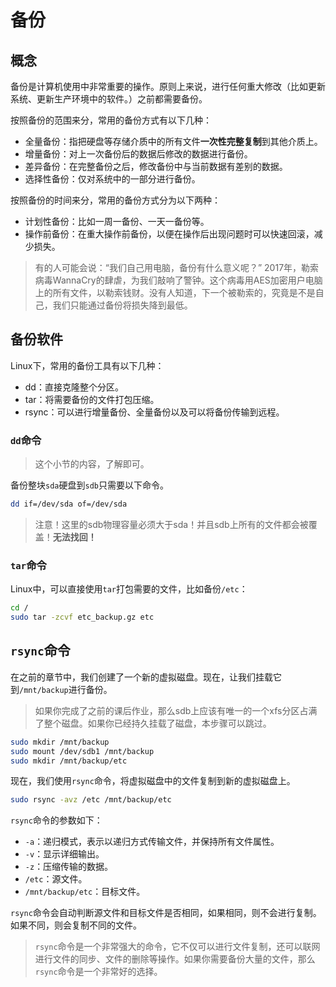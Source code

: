 # 备份

## 概念

备份是计算机使用中非常重要的操作。原则上来说，进行任何重大修改（比如更新系统、更新生产环境中的软件。）之前都需要备份。

按照备份的范围来分，常用的备份方式有以下几种：

- 全量备份：指把硬盘等存储介质中的所有文件**一次性完整复制**到其他介质上。
- 增量备份：对上一次备份后的数据后修改的数据进行备份。
- 差异备份：在完整备份之后，修改备份中与当前数据有差别的数据。
- 选择性备份：仅对系统中的一部分进行备份。

按照备份的时间来分，常用的备份方式分为以下两种：

- 计划性备份：比如一周一备份、一天一备份等。
- 操作前备份：在重大操作前备份，以便在操作后出现问题时可以快速回滚，减少损失。

> 有的人可能会说：“我们自己用电脑，备份有什么意义呢？” 2017年，勒索病毒WannaCry的肆虐，为我们敲响了警钟。这个病毒用AES加密用户电脑上的所有文件，以勒索钱财。没有人知道，下一个被勒索的，究竟是不是自己，我们只能通过备份将损失降到最低。

## 备份软件

Linux下，常用的备份工具有以下几种：

- dd：直接克隆整个分区。
- tar：将需要备份的文件打包压缩。
- rsync：可以进行增量备份、全量备份以及可以将备份传输到远程。

### `dd`命令

> 这个小节的内容，了解即可。

备份整块`sda`硬盘到`sdb`只需要以下命令。

```sh
dd if=/dev/sda of=/dev/sda
```

> 注意！这里的sdb物理容量必须大于sda！并且sdb上所有的文件都会被覆盖！**无法找回！**

### `tar`命令

Linux中，可以直接使用`tar`打包需要的文件，比如备份`/etc`：

```sh
cd /
sudo tar -zcvf etc_backup.gz etc
```

## `rsync`命令

在之前的章节中，我们创建了一个新的虚拟磁盘。现在，让我们挂载它到`/mnt/backup`进行备份。

> 如果你完成了之前的课后作业，那么sdb上应该有唯一的一个xfs分区占满了整个磁盘。如果你已经持久挂载了磁盘，本步骤可以跳过。

```sh
sudo mkdir /mnt/backup
sudo mount /dev/sdb1 /mnt/backup
sudo mkdir /mnt/backup/etc
```

现在，我们使用`rsync`命令，将虚拟磁盘中的文件复制到新的虚拟磁盘上。

```sh
sudo rsync -avz /etc /mnt/backup/etc
```

`rsync`命令的参数如下：

- `-a`：递归模式，表示以递归方式传输文件，并保持所有文件属性。
- `-v`：显示详细输出。
- `-z`：压缩传输的数据。
- `/etc`：源文件。
- `/mnt/backup/etc`：目标文件。

`rsync`命令会自动判断源文件和目标文件是否相同，如果相同，则不会进行复制。如果不同，则会复制不同的文件。

> `rsync`命令是一个非常强大的命令，它不仅可以进行文件复制，还可以联网进行文件的同步、文件的删除等操作。如果你需要备份大量的文件，那么`rsync`命令是一个非常好的选择。

